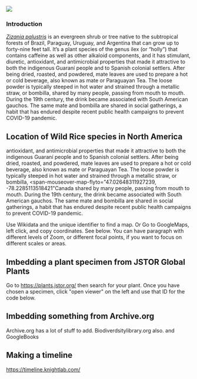 <a href="https://www.juncture-digital.org"><img src="https://juncture-digital.github.io/juncture/static/images/ve-button.png"></a>

<param ve-config 
       title="Wild Rice"
       author="Lindi Masur"
       source-image="https://upload.wikimedia.org/wikipedia/commons/d/d5/Zizania_palustris_macro.jpg"
       banner="https://upload.wikimedia.org/wikipedia/commons/d/d5/Zizania_palustris_macro.jpg"
       layout="vertical">

### Introduction

[*Zizania palustris*](https://powo.science.kew.org/taxon/urn:lsid:ipni.org:names:304686-2) is an evergreen shrub or tree native to the subtropical forests of Brazil, Paraguay, Uruguay, and Argentina that can grow up to forty-nine feet tall. It’s a plant species of the genus ilex (or “holly”) that contains caffeine as well as other alkaloid components, and it has stimulant, diuretic, antioxidant, and antimicrobial properties that made it attractive to both the indigenous Guaraní people and to Spanish colonial settlers. After being dried, roasted, and powdered, mate leaves are used to prepare a hot or cold beverage, also known as mate or Paraguayan Tea. The loose powder is typically steeped in hot water and strained through a <span data-click-image-zoomto="212,231,462,467"> metallic straw</span>, or bombilla, shared by many people, passing from mouth to mouth. During the 19th century, the drink became associated with South American gauchos. The same mate and bombilla are shared in social gatherings, a habit that has endured despite recent public health campaigns to prevent COVID-19 pandemic.

<param ve-video
       id="kNjTsmfImeY"
       title="Why Manoomin is so expensive">

## Location of Wild Rice species in North America

antioxidant, and antimicrobial properties that made it attractive to both the indigenous Guaraní people and to Spanish colonial settlers. After being dried, roasted, and powdered, mate leaves are used to prepare a hot or cold beverage, also known as mate or Paraguayan Tea. The loose powder is typically steeped in hot water and strained through a <span data-click-image-zoomto="212,231,462,467"> metallic straw</span>, or bombilla, <span-mouseover-map-flyto="47.02648311927239, -78.2285113518421"Canada</span> shared by many people, passing from mouth to mouth. During the 19th century, the drink became associated with South American gauchos. The same mate and bombilla are shared in social gatherings, a habit that has endured despite recent public health campaigns to prevent COVID-19 pandemic.

Use Wikidata and the unique identifier to find a map. Or Go to GoogleMaps, left click, and copy coordinates. See below. You can have paragraph with different levels of Zoom, or different focal points, if you want to focus on different scales or areas. 

<param ve-map center="36.144631251519826, -86.79027462424366" show-labels"
       zoom=6>

## Imbedding a plant specimen from JSTOR Global Plants 

Go to https://plants.jstor.org/ then search for your plant. Once you have chosen a specimen, click "open viewer" on the left and use that ID for the code below.

<param ve-plant-specimen jpid="10.5555/al.ap.specimen.k000588599">

## Imbedding something from Archive.org

Archive.org has a lot of stuff to add. Biodiverdsitylibrary.org also. and GoogleBooks

<param ve-iframe src="https://archive.org/details/plantesusuellesd00sain/page/n14/mode/2up?view=theater&output=embed">


## Making a timeline

https://timeline.knightlab.com/ 
